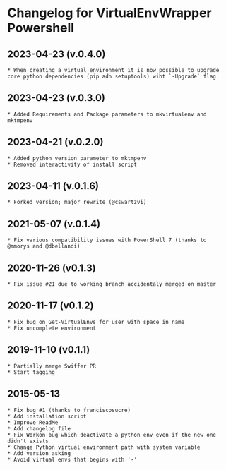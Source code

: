 # Changelog for VirtualEnvWrapper Powershell

## 2023-04-23 (v.0.4.0)
    * When creating a virtual environment it is now possible to upgrade core python dependencies (pip adn setuptools) wiht `-Upgrade` flag

## 2023-04-23 (v.0.3.0)
    * Added Requirements and Package parameters to mkvirtualenv and mktmpenv

## 2023-04-21 (v.0.2.0)
    * Added python version parameter to mktmpenv
	* Removed interactivity of install script

## 2023-04-11 (v.0.1.6)
    * Forked version; major rewrite (@cswartzvi)

## 2021-05-07 (v.0.1.4)
    * Fix various compatibility issues with PowerShell 7 (thanks to @mmorys and @dbellandi)

## 2020-11-26 (v0.1.3)
	* Fix issue #21 due to working branch accidentaly merged on master

## 2020-11-17 (v0.1.2)
	* Fix bug on Get-VirtualEnvs for user with space in name
	* Fix uncomplete environment

## 2019-11-10 (v0.1.1)
	* Partially merge Swiffer PR
	* Start tagging

## 2015-05-13
	* Fix bug #1 (thanks to franciscosucre)
	* Add installation script
	* Improve ReadMe
	* Add changelog file
	* Fix Workon bug which deactivate a python env even if the new one didn't exists
	* Change Python virtual environment path with system variable
	* Add version asking
	* Avoid virtual envs that begins with '-'
